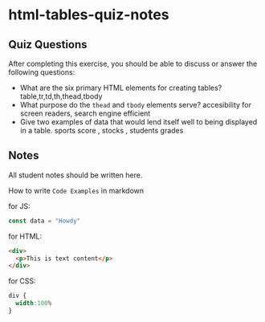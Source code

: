 # html-tables-quiz-notes

## Quiz Questions

After completing this exercise, you should be able to discuss or answer the following questions:

- What are the six primary HTML elements for creating tables?
table,tr,td,th,thead,tbody
- What purpose do the `thead` and `tbody` elements serve?
accesibility for screen readers, search engine efficient
- Give two examples of data that would lend itself well to being displayed in a table.
sports score ,  stocks , students grades
## Notes

All student notes should be written here.


How to write `Code Examples` in markdown

for JS:
```javascript
const data = "Howdy"
```

for HTML:
```html
<div>
  <p>This is text content</p>
</div>
```

for CSS:
```css
div {
  width:100%
}
```
